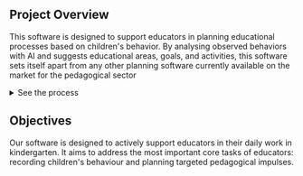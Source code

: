 ## Project Overview
This software is designed to support educators in planning educational 
processes based on children's behavior. By analysing observed behaviors with AI 
and suggests educational areas, goals, and activities, this software sets itself 
apart from any other planning software currently available on the market for 
the pedagogical sector

<details>
    <summary>See the process </summary>
  
 ![plantUML diagram of AiKita process](../img/Process_uml.png)
    
</details>

## Objectives

Our software is designed to actively support educators in their daily work in kindergarten. 
It aims to address the most important core tasks of educators: recording children's behaviour 
and planning targeted pedagogical impulses. 
